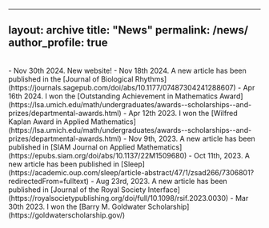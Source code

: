 ---
layout: archive
title: "News"
permalink: /news/
author_profile: true
------
<br>
- Nov 30th 2024. New website!
- Nov 18th 2024. A new article has been published in the [Journal of Biological Rhythms](https://journals.sagepub.com/doi/abs/10.1177/07487304241288607)
- Apr 16th 2024. I won the [Outstanding Achievement in Mathematics Award](https://lsa.umich.edu/math/undergraduates/awards--scholarships--and-prizes/departmental-awards.html)
- Apr 12th 2023. I won the [Wilfred Kaplan Award in Applied Mathematics](https://lsa.umich.edu/math/undergraduates/awards--scholarships--and-prizes/departmental-awards.html)
- Nov 9th, 2023. A new article has been published in [SIAM Journal on Applied Mathematics](https://epubs.siam.org/doi/abs/10.1137/22M1509680)
- Oct 11th, 2023. A new article has been published in [Sleep](https://academic.oup.com/sleep/article-abstract/47/1/zsad266/7306801?redirectedFrom=fulltext)
- Aug 23rd, 2023. A new article has been published in [Journal of the Royal Society Interface](https://royalsocietypublishing.org/doi/full/10.1098/rsif.2023.0030)
- Mar 30th 2023. I won the [Barry M. Goldwater Scholarship](https://goldwaterscholarship.gov/)


<!-- ---
* **IEEE Special Scholarship** (Top 2 students in School of Electronic Information and Electrical Engineering), Shanghai Jiao Tong University. 2017
* **Best Paper Award Honorable Mention of SIGIR 2017 ([Link](http://sigir.org/sigir2017/program/awards/))**. August 9, Tokyo, Japan. 2017.
* **Microsoft Azure Research Award**, Carnegie Mellon University. 2017.
* **Scholarship of Excellent Undergraduates** (Top 2 students in school of Electronic Information and Electrical Engineering), Shanghai Jiao Tong University. 2016-2017
* **National Scholarship** (Top 3 students in Computer Science Department), Shanghai Jiao Tong University. 2015-2016.
* **Overall GPA Ranking Top 3 out of 151 ([Link](http://lantaoyu.com/files/ranking.pdf))** (Sophomore GPA Ranking 1st/151), Department of Computer Science, Shanghai Jiao Tong University. 2014-2017.
* **Zhiyuan Honors Scholarship** (Top 5%, Twice), Shanghai Jiao Tong University. 2015 & 2016.
* **Yuan-Ze Scholarship** (Top 2%), Zhiyuan College, Shanghai Jiao Tong University. 2014-2015.
* **First Prize** in China Undergraduate Mathematical Contest in Modeling, Shanghai Division. 2015 -->